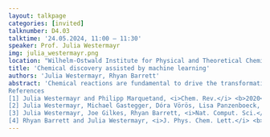 ```yaml
---
layout: talkpage
categories: [invited]
talknumber: D4.03
talktime: '24.05.2024, 11:00 – 11:30'
speaker: Prof. Julia Westermayr
img: julia_westermayr.png
location: "Wilhelm-Ostwald Institute for Physical and Theoretical Chemistry, Faculty of Chemistry and Mineralogy, Leipzig University, Johannisallee 29, 04103 Leipzig, Germany<br><br> Center for Scalable Data Analytics and Artificial Intelligence (ScaDS.AI), Dresden/Leipzig, Humboldtstraße 25, 04105 Leipzig, Germany"
title: 'Chemical discovery assisted by machine learning'
authors: 'Julia Westermayr, Rhyan Barrett'
abstract: 'Chemical reactions are fundamental to drive the transformation of matter and are pivotal across diverse domains like medicine, materials science, and energy generation. In this talk, we will explore the potential of machine learning algorithms to explore the discovery of chemical reactions in their ground and excited states. Specifically, we will illustrate the proficiency of deep neural networks in accelerating the prediction of excited-state properties, thereby enhancing our understanding of the photochemical processes [1,2,3]. Additionally, we will showcase the efficiency of reinforcement learning in expediting exploration through the vast expanse of chemical (structure) space [4].<br><br>
References
[1] Julia Westermayr and Philipp Marquetand, <i>Chem. Rev.</i> <b>2020</b>, 121 (16), 9873-9926.<br>
[2] Julia Westermayr, Michael Gastegger, Dóra Vörös, Lisa Panzenboeck, Florian Joerg, Leticia González, and Philipp Marquetand, <i>Nat. Chem.</i> <b>2022</b>, 14 (8), 914-919.<br>
[3] Julia Westermayr, Joe Gilkes, Rhyan Barrett, <i>Nat. Comput. Sci.</i> <b>2023</b>, 3 (2), 139-148.<br>
[4] Rhyan Barrett and Julia Westermayr, <i>J. Phys. Chem. Lett.</i> <b>2024</b>, 15, 349-356.'
---
```

